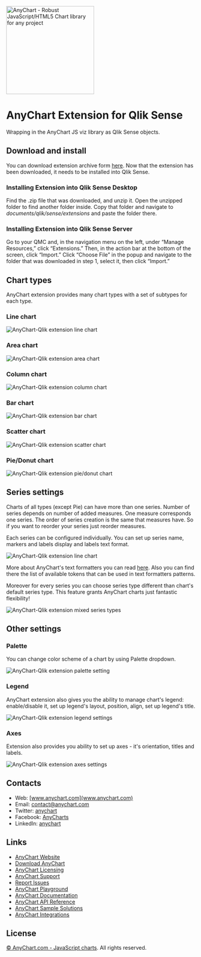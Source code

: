 [<img src="https://cdn.anychart.com/images/logo-transparent-segoe.png?2" width="234px" alt="AnyChart - Robust JavaScript/HTML5 Chart library for any project">](https://anychart.com)

# AnyChart Extension for Qlik Sense

Wrapping in the AnyChart JS viz library as Qlik Sense objects.

## Download and install

You can download extension archive form [here](https://github.com/AnyChart/AnyChart-Qlik/archive/master.zip). Now that the extension has been downloaded, it needs to be installed into Qlik Sense.

### Installing Extension into Qlik Sense Desktop
Find the .zip file that was downloaded, and unzip it. Open the unzipped folder to find another folder inside.
Copy that folder and navigate to *documents/qlik/sense/extensions* and paste the folder there.

### Installing Extension into Qlik Sense Server
Go to your QMC and, in the navigation menu on the left, under “Manage Resources,” click “Extensions.”
Then, in the action bar at the bottom of the screen, click “Import.” Click “Choose File” in the popup and navigate to the folder that was downloaded in step 1, select it, then click “Import.”

## Chart types

AnyChart extension provides many chart types with a set of subtypes for each type.

### Line chart
![AnyChart-Qlik extension line chart](/img/t_line.jpg?raw=true)

### Area chart
![AnyChart-Qlik extension area chart](/img/t_area.jpg?raw=true)

### Column chart
![AnyChart-Qlik extension column chart](/img/t_column.jpg?raw=true)

### Bar chart
![AnyChart-Qlik extension bar chart](/img/t_bar.jpg?raw=true)

### Scatter chart
![AnyChart-Qlik extension scatter chart](/img/t_scatter.jpg?raw=true)

### Pie/Donut chart
![AnyChart-Qlik extension pie/donut chart](/img/t_pie.jpg?raw=true)

## Series settings

Charts of all types (except Pie) can have more than one series. Number of series depends on number of added measures.
One measure corresponds one series. The order of series creation is the same that measures have. So if you want to reorder
your series just reorder measures.

Each series can be configured individually. You can set up series name, markers and labels display and labels text format.

![AnyChart-Qlik extension line chart](/img/panel_01.jpg?raw=true)

More about AnyChart's text formatters you can read [here](http://docs.anychart.com/7.13.0/Common_Settings/Text_Formatters).
Also you can find there the list of available tokens that can be used in text formatters patterns.

Moreover for every series you can choose series type different than chart's default series type. This feature grants AnyChart charts just fantastic flexibility!

![AnyChart-Qlik extension mixed series types](/img/_mixed.jpg?raw=true)

## Other settings

### Palette
You can change color scheme of a chart by using Palette dropdown.

![AnyChart-Qlik extension palette setting](/img/_paletts.jpg?raw=true)

### Legend
AnyChart extension also gives you the ability to manage chart's legend: enable/disable it, set up legend's layout, position, align, set up legend's title.

![AnyChart-Qlik extension legend settings](/img/_legend.jpg?raw=true)

### Axes
Extension also provides you ability to set up axes - it's orientation, titles and labels.

![AnyChart-Qlik extension axes settings](/img/panel_02.jpg?raw=true)

## Contacts

* Web: [www.anychart.com](www.anychart.com)
* Email: [contact@anychart.com](mailto:contact@anychart.com)
* Twitter: [anychart](https://twitter.com/anychart)
* Facebook: [AnyCharts](https://www.facebook.com/AnyCharts)
* LinkedIn: [anychart](https://www.linkedin.com/company/anychart)

## Links

* [AnyChart Website](http://www.anychart.com)
* [Download AnyChart](http://www.anychart.com/download/)
* [AnyChart Licensing](http://www.anychart.com/buy/)
* [AnyChart Support](http://www.anychart.com/support/)
* [Report Issues](https://github.com/AnyChart/AnyChart-Ember/issues)
* [AnyChart Playground](http://playground.anychart.com)
* [AnyChart Documentation](http://docs.anychart.com)
* [AnyChart API Reference](http://api.anychart.com)
* [AnyChart Sample Solutions](http://www.anychart.com/solutions/)
* [AnyChart Integrations](http://www.anychart.com/integrations/)

## License

[© AnyChart.com - JavaScript charts](http://www.anychart.com). All rights reserved.

